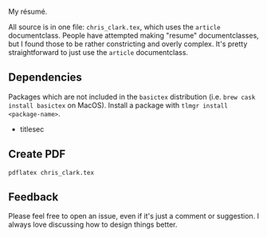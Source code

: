 My résumé.

All source is in one file: `chris_clark.tex`, which uses the `article`
documentclass. People have attempted making "resume" documentclasses, but I
found those to be rather constricting and overly complex. It's pretty
straightforward to just use the `article` documentclass.

Dependencies
------------

Packages which are not included in the `basictex` distribution (i.e. `brew cask
install basictex` on MacOS). Install a package with `tlmgr install
<package-name>`.

  - titlesec

Create PDF
----------

    pdflatex chris_clark.tex

Feedback
--------

Please feel free to open an issue, even if it's just a comment or suggestion. I
always love discussing how to design things better.
